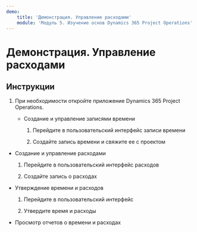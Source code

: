 ```yaml
---
demo:
    title: 'Демонстрация. Управление расходами'
    module: 'Модуль 5. Изучение основ Dynamics 365 Project Operations'
---
```


# Демонстрация. Управление расходами

## Инструкции

1. При необходимости откройте приложение Dynamics 365 Project Operations. 

	- Создание и управление записями времени

		1. Перейдите в пользовательский интерфейс записи времени

		2. Создайте запись времени и свяжите ее с проектом

- Создание и управление расходами

	1. Перейдите в пользовательский интерфейс расходов

	2. Создайте запись о расходах

- Утверждение времени и расходов

	1. Перейдите в пользовательский интерфейс

	2. Утвердите время и расходы

- Просмотр отчетов о времени и расходах
